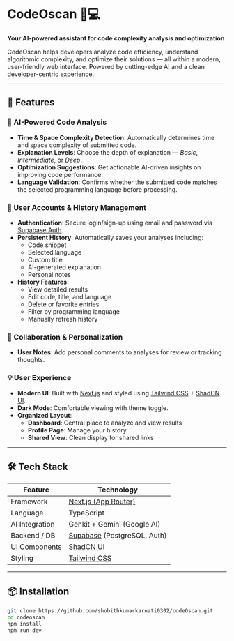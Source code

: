 # CodeOscan 🧠💻  
**Your AI-powered assistant for code complexity analysis and optimization**

CodeOscan helps developers analyze code efficiency, understand algorithmic complexity, and optimize their solutions — all within a modern, user-friendly web interface. Powered by cutting-edge AI and a clean developer-centric experience.

---

## 🚀 Features

### 🧠 AI-Powered Code Analysis
- **Time & Space Complexity Detection**: Automatically determines time and space complexity of submitted code.
- **Explanation Levels**: Choose the depth of explanation — _Basic_, _Intermediate_, or _Deep_.
- **Optimization Suggestions**: Get actionable AI-driven insights on improving code performance.
- **Language Validation**: Confirms whether the submitted code matches the selected programming language before processing.

### 👤 User Accounts & History Management
- **Authentication**: Secure login/sign-up using email and password via [Supabase Auth](https://supabase.com/docs/guides/auth).
- **Persistent History**: Automatically saves your analyses including:
  - Code snippet  
  - Selected language  
  - Custom title  
  - AI-generated explanation  
  - Personal notes  
- **History Features**:
  - View detailed results  
  - Edit code, title, and language  
  - Delete or favorite entries  
  - Filter by programming language  
  - Manually refresh history  

### 🤝 Collaboration & Personalization
- **User Notes**: Add personal comments to analyses for review or tracking thoughts.
  
### 💡 User Experience
- **Modern UI**: Built with [Next.js](https://nextjs.org/) and styled using [Tailwind CSS](https://tailwindcss.com/) + [ShadCN UI](https://ui.shadcn.dev/).
- **Dark Mode**: Comfortable viewing with theme toggle.
- **Organized Layout**:
  - **Dashboard**: Central place to analyze and view results
  - **Profile Page**: Manage your history
  - **Shared View**: Clean display for shared links

---

## 🛠️ Tech Stack

| Feature             | Technology                      |
|---------------------|----------------------------------|
| Framework           | [Next.js (App Router)](https://nextjs.org/) |
| Language            | TypeScript                      |
| AI Integration      | Genkit + Gemini (Google AI)     |
| Backend / DB        | [Supabase](https://supabase.com/) (PostgreSQL, Auth) |
| UI Components       | [ShadCN UI](https://ui.shadcn.dev/) |
| Styling             | [Tailwind CSS](https://tailwindcss.com/) |

---

## 📦 Installation

```bash
git clone https://github.com/shobithkumarkarnati0302/codeOscan.git
cd codeoscan
npm install
npm run dev
